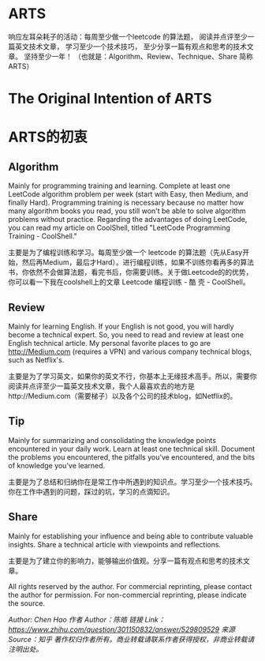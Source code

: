# ARTS
响应左耳朵耗子的活动：每周至少做一个leetcode 的算法题， 阅读并点评至少一篇英文技术文章， 学习至少一个技术技巧， 至少分享一篇有观点和思考的技术文章。 坚持至少一年！ （也就是：Algorithm、Review、Technique、Share 简称ARTS）

# The Original Intention of ARTS
# ARTS的初衷
## Algorithm
Mainly for programming training and learning. Complete at least one LeetCode algorithm problem per week (start with Easy, then Medium, and finally Hard). Programming training is necessary because no matter how many algorithm books you read, you still won't be able to solve algorithm problems without practice. Regarding the advantages of doing LeetCode, you can read my article on CoolShell, titled "LeetCode Programming Training - CoolShell."

主要是为了编程训练和学习。每周至少做一个 leetcode 的算法题（先从Easy开始，然后再Medium，最后才Hard）。进行编程训练，如果不训练你看再多的算法书，你依然不会做算法题，看完书后，你需要训练。关于做Leetcode的的优势，你可以看一下我在coolshell上的文章 Leetcode 编程训练 - 酷 壳 - CoolShell。

## Review
Mainly for learning English. If your English is not good, you will hardly become a technical expert. So, you need to read and review at least one English technical article. My personal favorite places to go are http://Medium.com (requires a VPN) and various company technical blogs, such as Netflix's.

主要是为了学习英文，如果你的英文不行，你基本上无缘技术高手。所以，需要你阅读并点评至少一篇英文技术文章，我个人最喜欢去的地方是http://Medium.com（需要梯子）以及各个公司的技术blog，如Netflix的。

## Tip
Mainly for summarizing and consolidating the knowledge points encountered in your daily work. Learn at least one technical skill. Document the problems you encountered, the pitfalls you've encountered, and the bits of knowledge you've learned.

主要是为了总结和归纳你在是常工作中所遇到的知识点。学习至少一个技术技巧。你在工作中遇到的问题，踩过的坑，学习的点滴知识。

## Share
Mainly for establishing your influence and being able to contribute valuable insights. Share a technical article with viewpoints and reflections.

主要是为了建立你的影响力，能够输出价值观。分享一篇有观点和思考的技术文章。

All rights reserved by the author. For commercial reprinting, please contact the author for permission. For non-commercial reprinting, please indicate the source.

*Author: Chen Hao*
*作者 Author：陈皓*
*链接 Link：https://www.zhihu.com/question/301150832/answer/529809529*
*来源 Source：知乎*
*著作权归作者所有。商业转载请联系作者获得授权，非商业转载请注明出处。*

